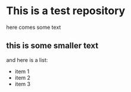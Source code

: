 # This is a test repository

here comes some text

## this is some smaller text

and here is a list:

* item 1
* item 2
* item 3
